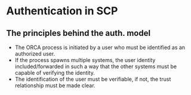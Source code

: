 # Authentication in SCP

## The principles behind the auth. model

- The ORCA process is initiated by a user who must be identified as an authorized user.
- If the process spawns multiple systems, the user identity included/forwarded in such a way that the other systems must be capable of verifying the identity.
- The identification of the user must be verifiable, if not, the trust relationship must be made clear.


